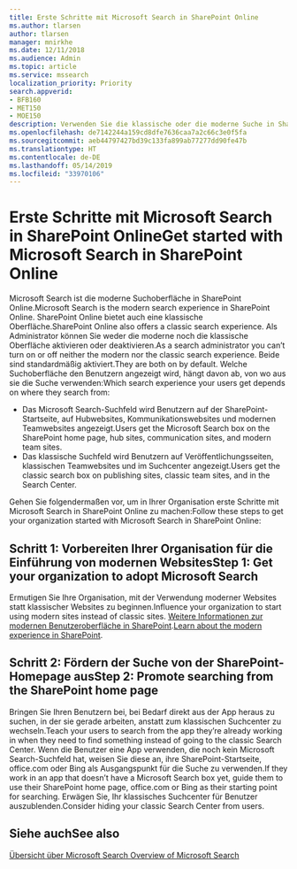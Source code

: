 ```yaml
---
title: Erste Schritte mit Microsoft Search in SharePoint Online
ms.author: tlarsen
author: tlarsen
manager: mnirkhe
ms.date: 12/11/2018
ms.audience: Admin
ms.topic: article
ms.service: mssearch
localization_priority: Priority
search.appverid:
- BFB160
- MET150
- MOE150
description: Verwenden Sie die klassische oder die moderne Suche in SharePoint Online?
ms.openlocfilehash: de7142244a159cd8dfe7636caa7a2c66c3e0f5fa
ms.sourcegitcommit: aeb44797427bd39c133fa899ab77277dd90fe47b
ms.translationtype: HT
ms.contentlocale: de-DE
ms.lasthandoff: 05/14/2019
ms.locfileid: "33970106"
---
```

# <a name="get-started-with-microsoft-search-in-sharepoint-online"></a><span data-ttu-id="05a0a-103">Erste Schritte mit Microsoft Search in SharePoint Online</span><span class="sxs-lookup"><span data-stu-id="05a0a-103">Get started with Microsoft Search in SharePoint Online</span></span>

<span data-ttu-id="05a0a-104">Microsoft Search ist die moderne Suchoberfläche in SharePoint Online.</span><span class="sxs-lookup"><span data-stu-id="05a0a-104">Microsoft Search is the modern search experience in SharePoint Online.</span></span> <span data-ttu-id="05a0a-105">SharePoint Online bietet auch eine klassische Oberfläche.</span><span class="sxs-lookup"><span data-stu-id="05a0a-105">SharePoint Online also offers a classic search experience.</span></span> <span data-ttu-id="05a0a-106">Als Administrator können Sie weder die moderne noch die klassische Oberfläche aktivieren oder deaktivieren.</span><span class="sxs-lookup"><span data-stu-id="05a0a-106">As a search administrator you can’t turn on or off neither the modern nor the classic search experience.</span></span> <span data-ttu-id="05a0a-107">Beide sind standardmäßig aktiviert.</span><span class="sxs-lookup"><span data-stu-id="05a0a-107">They are both on by default.</span></span> <span data-ttu-id="05a0a-108">Welche Suchoberfläche den Benutzern angezeigt wird, hängt davon ab, von wo aus sie die Suche verwenden:</span><span class="sxs-lookup"><span data-stu-id="05a0a-108">Which search experience your users get depends on where they search from:</span></span>

- <span data-ttu-id="05a0a-109">Das Microsoft Search-Suchfeld wird Benutzern auf der SharePoint-Startseite, auf Hubwebsites, Kommunikationswebsites und modernen Teamwebsites angezeigt.</span><span class="sxs-lookup"><span data-stu-id="05a0a-109">Users get the Microsoft Search box on the SharePoint home page, hub sites, communication sites, and modern team sites.</span></span> 
- <span data-ttu-id="05a0a-110">Das klassische Suchfeld wird Benutzern auf Veröffentlichungsseiten, klassischen Teamwebsites und im Suchcenter angezeigt.</span><span class="sxs-lookup"><span data-stu-id="05a0a-110">Users get the classic search box on publishing sites, classic team sites, and in the Search Center.</span></span>

<span data-ttu-id="05a0a-111">Gehen Sie folgendermaßen vor, um in Ihrer Organisation erste Schritte mit Microsoft Search in SharePoint Online zu machen:</span><span class="sxs-lookup"><span data-stu-id="05a0a-111">Follow these steps to get your organization started with Microsoft Search in SharePoint Online:</span></span> 
## <a name="step-1-get-your-organization-to-adopt-modern-sites"></a><span data-ttu-id="05a0a-112">Schritt 1: Vorbereiten Ihrer Organisation für die Einführung von modernen Websites</span><span class="sxs-lookup"><span data-stu-id="05a0a-112">Step 1: Get your organization to adopt Microsoft Search</span></span> 
<span data-ttu-id="05a0a-113">Ermutigen Sie Ihre Organisation, mit der Verwendung moderner Websites statt klassischer Websites zu beginnen.</span><span class="sxs-lookup"><span data-stu-id="05a0a-113">Influence your organization to start using modern sites instead of classic sites.</span></span> <span data-ttu-id="05a0a-114">[Weitere Informationen zur modernen Benutzeroberfläche in SharePoint](https://support.office.com/article/SharePoint-classic-and-modern-experiences-5725c103-505d-4a6e-9350-300d3ec7d73f).</span><span class="sxs-lookup"><span data-stu-id="05a0a-114">[Learn about the modern experience in SharePoint](https://support.office.com/article/SharePoint-classic-and-modern-experiences-5725c103-505d-4a6e-9350-300d3ec7d73f).</span></span>
## <a name="step-2-promote-searching-from-the-sharepoint-home-page"></a><span data-ttu-id="05a0a-115">Schritt 2: Fördern der Suche von der SharePoint-Homepage aus</span><span class="sxs-lookup"><span data-stu-id="05a0a-115">Step 2: Promote searching from the SharePoint home page</span></span> 
<span data-ttu-id="05a0a-116">Bringen Sie Ihren Benutzern bei, bei Bedarf direkt aus der App heraus zu suchen, in der sie gerade arbeiten, anstatt zum klassischen Suchcenter zu wechseln.</span><span class="sxs-lookup"><span data-stu-id="05a0a-116">Teach your users to search from the app they’re already working in when they need to find something instead of going to the classic Search Center.</span></span> <span data-ttu-id="05a0a-117">Wenn die Benutzer eine App verwenden, die noch kein Microsoft Search-Suchfeld hat, weisen Sie diese an, ihre SharePoint-Startseite, office.com oder Bing als Ausgangspunkt für die Suche zu verwenden.</span><span class="sxs-lookup"><span data-stu-id="05a0a-117">If they work in an app that doesn’t have a Microsoft Search box yet, guide them to use their SharePoint home page, office.com or Bing as their starting point for searching.</span></span> <span data-ttu-id="05a0a-118">Erwägen Sie, Ihr klassisches Suchcenter für Benutzer auszublenden.</span><span class="sxs-lookup"><span data-stu-id="05a0a-118">Consider hiding your classic Search Center from users.</span></span>

## <a name="see-also"></a><span data-ttu-id="05a0a-119">Siehe auch</span><span class="sxs-lookup"><span data-stu-id="05a0a-119">See also</span></span>
[<span data-ttu-id="05a0a-120">Übersicht über Microsoft Search </span><span class="sxs-lookup"><span data-stu-id="05a0a-120">Overview of Microsoft Search</span></span>](overview-microsoft-search.md)